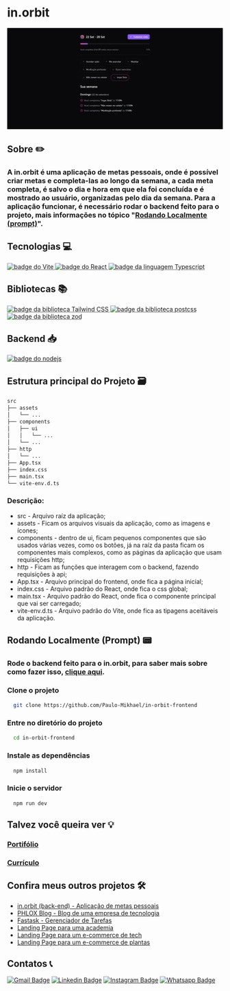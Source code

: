 # in.orbit
![página principal da aplicação](src/assets/in-orbit-frontend.png)

## Sobre ✏️
### A in.orbit é uma aplicação de metas pessoais, onde é possível criar metas e completa-las ao longo da semana, a cada meta completa, é salvo o dia e hora em que ela foi concluída e é mostrado ao usuário, organizadas pelo dia da semana. Para a aplicação funcionar, é necessário rodar o backend feito para o projeto, mais informações no tópico "[Rodando Localmente (prompt)](#rodando-localmente-prompt-)".

## Tecnologias 💻
<div>
  <abbr title="Vite - Framework javascript" >
    <img src="https://img.shields.io/badge/Vite-646CFF.svg?style=for-the-badge&logo=Vite&logoColor=white" alt="badge do Vite" />
  </abbr>
  <abbr title="React - Framework javascript" >
    <img src="https://img.shields.io/badge/React-61DAFB.svg?style=for-the-badge&logo=React&logoColor=black" alt="badge do React" />
  </abbr>
  <abbr title="Typescript - Linguagem fortemente tipada" >
    <img src="https://img.shields.io/badge/TypeScript-3178C6.svg?style=for-the-badge&logo=TypeScript&logoColor=white" alt="badge da linguagem Typescript" />
  </abbr>
</div>

## Bibliotecas 📚
<div>
  <abbr title="Tailwind CSS - Biblioteca de estilização" >
    <img src="https://img.shields.io/badge/Tailwind%20CSS-06B6D4.svg?style=for-the-badge&logo=Tailwind-CSS&logoColor=white" alt="badge da biblioteca Tailwind CSS" />
  </abbr>
  <abbr title="Postcss - Biblioteca para minimizar o css" >
    <img src="https://img.shields.io/badge/PostCSS-DD3A0A.svg?style=for-the-badge&logo=PostCSS&logoColor=white" alt="badge da biblioteca postcss" />
  </abbr>
  <abbr title="Biome - Formatação de código automática" >
    <img src="https://img.shields.io/badge/Biome-60A5FA.svg?style=for-the-badge&logo=Biome&logoColor=white" alt="badge da biblioteca zod" />
  </abbr>
</div>

## Backend 📥
[![badge do nodejs](https://img.shields.io/badge/Node.js-5FA04E.svg?style=for-the-badge&logo=nodedotjs&logoColor=white)](https://github.com/Paulo-Mikhael/in-orbit-backend?tab=readme-ov-file#readme)

## Estrutura principal do Projeto 🗃️
```plaintext
src
├── assets
│   └── ...
├── components
│   ├── ui
│   │   └── ...
│   └── ...
├── http
│   └── ...
├── App.tsx
├── index.css
├── main.tsx
└── vite-env.d.ts
```

### Descrição:
- src - Arquivo raíz da aplicação;
- assets - Ficam os arquivos visuais da aplicação, como as imagens e ícones;
- components - dentro de ui, ficam pequenos componentes que são usados várias vezes, como os botões, já na raíz da pasta ficam os componentes mais complexos, como as páginas da aplicação que usam requisições http;
- http - Ficam as funções que interagem com o backend, fazendo requisições à api;
- App.tsx - Arquivo principal do frontend, onde fica a página inicial;
- index.css - Arquivo padrão do React, onde fica o css global;
- main.tsx - Arquivo padrão do React, onde fica o componente principal que vai ser carregado;
- vite-env.d.ts - Arquivo padrão do Vite, onde fica as tipagens aceitáveis da aplicação.

## Rodando Localmente (Prompt) 📟
### Rode o backend feito para o in.orbit, para saber mais sobre como fazer isso, [clique aqui](https://github.com/Paulo-Mikhael/in-orbit-backend?tab=readme-ov-file#rodando-localmente-prompt).
### Clone o projeto
```bash
  git clone https://github.com/Paulo-Mikhael/in-orbit-frontend
```
### Entre no diretório do projeto
```bash
  cd in-orbit-frontend
```
### Instale as dependências
```bash
  npm install
```
### Inicie o servidor
```bash
  npm run dev
```

## Talvez você queira ver 💡
  ### [Portifólio](https://portifolio-react-three.vercel.app/)
  ### [Currículo](https://docs.google.com/document/d/1xhimUtV6EM7c1GtwBwAHsIonX1HjoLSi/edit)

## Confira meus outros projetos 🛠️
  - [in.orbit (back-end) - Aplicação de metas pessoais](https://github.com/Paulo-Mikhael/in-orbit-backend?tab=readme-ov-file#readme)
  - [PHLOX Blog - Blog de uma empresa de tecnologia](https://github.com/Paulo-Mikhael/phlox-blog?tab=readme-ov-file#readme)
  - [Fastask - Gerenciador de Tarefas](https://github.com/Paulo-Mikhael/fastask?tab=readme-ov-file#readme)
  - [Landing Page para uma academia](https://github.com/Paulo-Mikhael/academia-landing-page?tab=readme-ov-file#readme)
  - [Landing Page para um e-commerce de tech](https://github.com/Paulo-Mikhael/phlox?tab=readme-ov-file#readme)
  - [Landing Page para um e-commerce de plantas](https://github.com/Paulo-Mikhael/casa-verde?tab=readme-ov-file#readme)

## Contatos 📞
  [![Gmail Badge](https://img.shields.io/badge/Gmail-EA4335.svg?style=for-the-badge&logo=Gmail&logoColor=white)](https://portifolio-react-three.vercel.app/contacts)
  [![Linkedin Badge](https://img.shields.io/badge/LinkedIn-0A66C2.svg?style=for-the-badge&logo=LinkedIn&logoColor=white)](https://www.linkedin.com/in/paulo-miguel-4b706022b/)
  [![Instagram Badge](https://img.shields.io/badge/Instagram-E4405F.svg?style=for-the-badge&logo=Instagram&logoColor=white)](https://www.instagram.com/pa__miguel?igsh=MWxoYzdqNGluZWcyaA%3D%3D)
  [![Whatsapp Badge](https://img.shields.io/badge/WhatsApp-25D366.svg?style=for-the-badge&logo=WhatsApp&logoColor=white)](https://api.whatsapp.com/send/?phone=5592992813253&text=Ol%C3%A1%21+Gostaria+de+fazer+uma+oferta...&type=phone_number&app_absent=0)